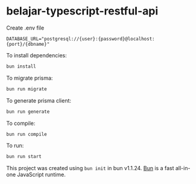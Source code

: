# belajar-typescript-restful-api

Create .env file

```
DATABASE_URL="postgresql://{user}:{password}@localhost:{port}/{dbname}"
```

To install dependencies:

```bash
bun install
```

To migrate prisma:

```bash
bun run migrate
```

To generate prisma client:

```bash
bun run generate
```

To compile:

```bash
bun run compile
```

To run:

```bash
bun run start
```

This project was created using `bun init` in bun v1.1.24. [Bun](https://bun.sh) is a fast all-in-one JavaScript runtime.
